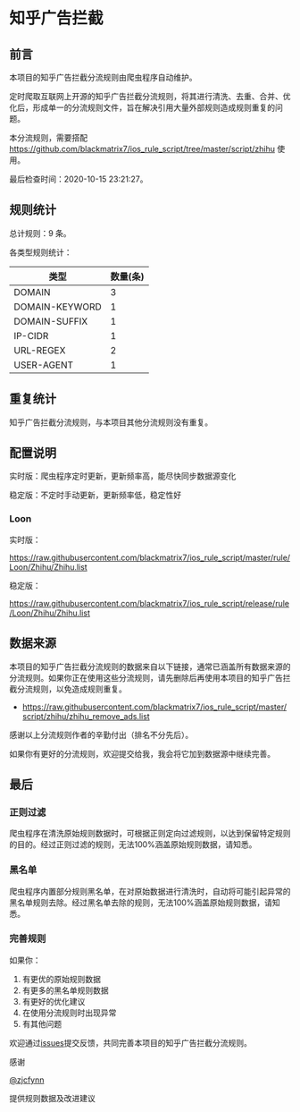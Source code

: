 # 知乎广告拦截

## 前言

本项目的知乎广告拦截分流规则由爬虫程序自动维护。

定时爬取互联网上开源的知乎广告拦截分流规则，将其进行清洗、去重、合并、优化后，形成单一的分流规则文件，旨在解决引用大量外部规则造成规则重复的问题。

本分流规则，需要搭配 https://github.com/blackmatrix7/ios_rule_script/tree/master/script/zhihu 使用。

最后检查时间：2020-10-15 23:21:27。

## 规则统计

总计规则：9 条。

各类型规则统计：

| 类型 | 数量(条) |
| ---- | ---- |
| DOMAIN | 3 |
| DOMAIN-KEYWORD | 1 |
| DOMAIN-SUFFIX | 1 |
| IP-CIDR | 1 |
| URL-REGEX | 2 |
| USER-AGENT | 1 |
## 重复统计



知乎广告拦截分流规则，与本项目其他分流规则没有重复。

## 配置说明

实时版：爬虫程序定时更新，更新频率高，能尽快同步数据源变化

稳定版：不定时手动更新，更新频率低，稳定性好

### Loon 
实时版：

https://raw.githubusercontent.com/blackmatrix7/ios_rule_script/master/rule/Loon/Zhihu/Zhihu.list

稳定版：

https://raw.githubusercontent.com/blackmatrix7/ios_rule_script/release/rule/Loon/Zhihu/Zhihu.list

## 数据来源

本项目的知乎广告拦截分流规则的数据来自以下链接，通常已涵盖所有数据来源的分流规则。如果你正在使用这些分流规则，请先删除后再使用本项目的知乎广告拦截分流规则，以免造成规则重复。

- https://raw.githubusercontent.com/blackmatrix7/ios_rule_script/master/script/zhihu/zhihu_remove_ads.list


感谢以上分流规则作者的辛勤付出（排名不分先后）。

如果你有更好的分流规则，欢迎提交给我，我会将它加到数据源中继续完善。

## 最后

### 正则过滤

爬虫程序在清洗原始规则数据时，可根据正则定向过滤规则，以达到保留特定规则的目的。经过正则过滤的规则，无法100%涵盖原始规则数据，请知悉。

### 黑名单

爬虫程序内置部分规则黑名单，在对原始数据进行清洗时，自动将可能引起异常的黑名单规则去除。经过黑名单去除的规则，无法100%涵盖原始规则数据，请知悉。

### 完善规则

如果你：

1. 有更优的原始规则数据
2. 有更多的黑名单规则数据
3. 有更好的优化建议
4. 在使用分流规则时出现异常
5. 有其他问题

欢迎通过[issues](https://github.com/blackmatrix7/ios_rule_script/issues/new)提交反馈，共同完善本项目的知乎广告拦截分流规则。

感谢

[@zjcfynn](https://github.com/zjcfynn)

提供规则数据及改进建议